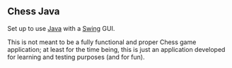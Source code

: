 ## Chess Java

Set up to use [Java](https://www.oracle.com/java/) with a [Swing]() GUI.

This is not meant to be a fully functional and proper Chess game application; at least for the time being,
this is just an application developed for learning and testing purposes (and for fun).
